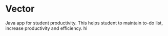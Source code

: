 # Vector
Java app for student productivity.
This helps student to maintain to-do list, increase productivity and efficiency.
hi
